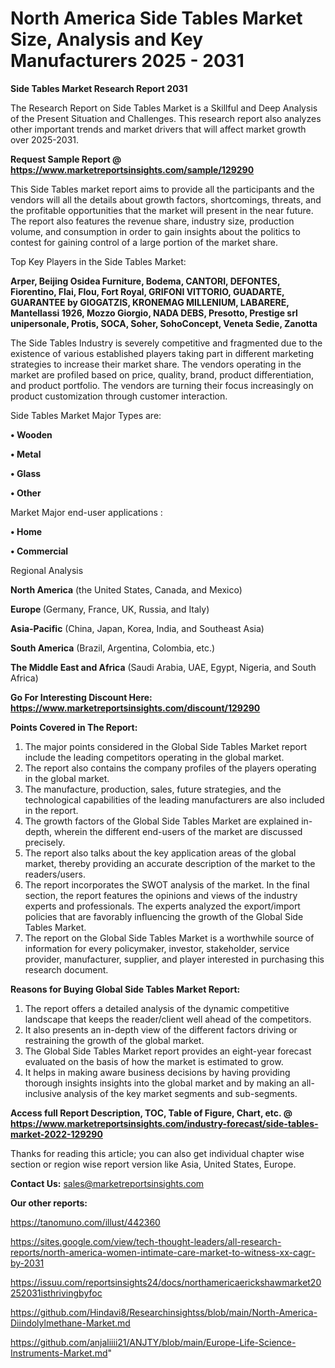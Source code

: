 # North America Side Tables Market Size, Analysis and Key Manufacturers 2025 - 2031

<strong>Side Tables Market Research Report 2031</strong>

The Research Report on Side Tables Market is a Skillful and Deep Analysis of the Present Situation and Challenges. This research report also analyzes other important trends and market drivers that will affect market growth over 2025-2031.

<strong>Request Sample Report @ <a href=https://www.marketreportsinsights.com/sample/129290>https://www.marketreportsinsights.com/sample/129290</a></strong>

This Side Tables market report aims to provide all the participants and the vendors will all the details about growth factors, shortcomings, threats, and the profitable opportunities that the market will present in the near future. The report also features the revenue share, industry size, production volume, and consumption in order to gain insights about the politics to contest for gaining control of a large portion of the market share.

Top Key Players in the Side Tables Market:

<strong>Arper, Beijing Osidea Furniture, Bodema, CANTORI, DEFONTES, Fiorentino, Flai, Flou, Fort Royal, GRIFONI VITTORIO, GUADARTE, GUARANTEE by GIOGATZIS, KRONEMAG MILLENIUM, LABARERE, Mantellassi 1926, Mozzo Giorgio, NADA DEBS, Presotto, Prestige srl unipersonale, Protis, SOCA, Soher, SohoConcept, Veneta Sedie, Zanotta</strong>

The Side Tables Industry is severely competitive and fragmented due to the existence of various established players taking part in different marketing strategies to increase their market share. The vendors operating in the market are profiled based on price, quality, brand, product differentiation, and product portfolio. The vendors are turning their focus increasingly on product customization through customer interaction.

Side Tables Market Major Types are:

<strong>• Wooden

• Metal

• Glass

• Other</strong>

Market Major end-user applications :

<strong>• Home

• Commercial</strong>

Regional Analysis

</u><strong><b>North America</b></strong> (the United States, Canada, and Mexico)

<strong><b>Europe </b></strong>(Germany, France, UK, Russia, and Italy)

<strong><b>Asia-Pacific</b></strong> (China, Japan, Korea, India, and Southeast Asia)

<strong><b>South America</b></strong> (Brazil, Argentina, Colombia, etc.)

<strong><b>The Middle East and Africa</b></strong> (Saudi Arabia, UAE, Egypt, Nigeria, and South Africa)

<strong>Go For Interesting Discount Here: <a href=https://www.marketreportsinsights.com/discount/129290>https://www.marketreportsinsights.com/discount/129290</a></strong>

<strong>Points Covered in The Report:</strong>
<ol>
  <li>The major points considered in the Global Side Tables Market report include the leading competitors operating in the global market.</li>
  <li>The report also contains the company profiles of the players operating in the global market.</li>
  <li>The manufacture, production, sales, future strategies, and the technological capabilities of the leading manufacturers are also included in the report.</li>
  <li>The growth factors of the Global Side Tables Market are explained in-depth, wherein the different end-users of the market are discussed precisely.</li>
  <li>The report also talks about the key application areas of the global market, thereby providing an accurate description of the market to the readers/users.</li>
  <li>The report incorporates the SWOT analysis of the market. In the final section, the report features the opinions and views of the industry experts and professionals. The experts analyzed the export/import policies that are favorably influencing the growth of the Global Side Tables Market.</li>
  <li>The report on the Global Side Tables Market is a worthwhile source of information for every policymaker, investor, stakeholder, service provider, manufacturer, supplier, and player interested in purchasing this research document.</li>
</ol>
<strong>Reasons for Buying Global Side Tables Market Report:</strong>

<ol>
  <li>The report offers a detailed analysis of the dynamic competitive landscape that keeps the reader/client well ahead of the competitors.</li>
  <li>It also presents an in-depth view of the different factors driving or restraining the growth of the global market.</li>
  <li>The Global Side Tables Market report provides an eight-year forecast evaluated on the basis of how the market is estimated to grow.</li>
  <li>It helps in making aware business decisions by having providing thorough insights insights into the global market and by making an all-inclusive analysis of the key market segments and sub-segments.</li>
</ol>
<strong>Access full Report Description, TOC, Table of Figure, Chart, etc. @ <a href=https://www.marketreportsinsights.com/industry-forecast/side-tables-market-2022-129290>https://www.marketreportsinsights.com/industry-forecast/side-tables-market-2022-129290</a></strong>


Thanks for reading this article; you can also get individual chapter wise section or region wise report version like Asia, United States, Europe.

<strong>Contact Us:</strong>
sales@marketreportsinsights.com

<strong>Our other reports:</strong>

<a href=https://tanomuno.com/illust/442360>https://tanomuno.com/illust/442360</a>

<a href=https://sites.google.com/view/tech-thought-leaders/all-research-reports/north-america-women-intimate-care-market-to-witness-xx-cagr-by-2031>https://sites.google.com/view/tech-thought-leaders/all-research-reports/north-america-women-intimate-care-market-to-witness-xx-cagr-by-2031</a>

<a href=https://issuu.com/reportsinsights24/docs/northamericaerickshawmarket20252031isthrivingbyfoc>https://issuu.com/reportsinsights24/docs/northamericaerickshawmarket20252031isthrivingbyfoc</a>

<a href=https://github.com/Hindavi8/Researchinsightss/blob/main/North-America-Diindolylmethane-Market.md>https://github.com/Hindavi8/Researchinsightss/blob/main/North-America-Diindolylmethane-Market.md</a>

<a href=https://github.com/anjaliiii21/ANJTY/blob/main/Europe-Life-Science-Instruments-Market.md>https://github.com/anjaliiii21/ANJTY/blob/main/Europe-Life-Science-Instruments-Market.md</a>"
